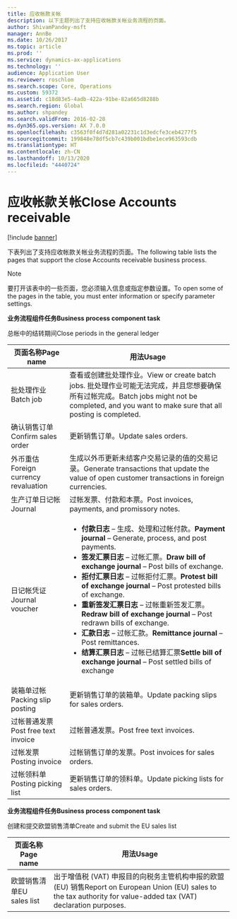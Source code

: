 ```yaml
---
title: 应收帐款关帐
description: 以下主题列出了支持应收帐款关帐业务流程的页面。
author: ShivamPandey-msft
manager: AnnBe
ms.date: 10/26/2017
ms.topic: article
ms.prod: ''
ms.service: dynamics-ax-applications
ms.technology: ''
audience: Application User
ms.reviewer: roschlom
ms.search.scope: Core, Operations
ms.custom: 59372
ms.assetid: c18d83e5-4adb-422a-91be-82a665d8288b
ms.search.region: Global
ms.author: shpandey
ms.search.validFrom: 2016-02-28
ms.dyn365.ops.version: AX 7.0.0
ms.openlocfilehash: c3563f0f4d7d281a02231c1d3edcfe3ceb4277f5
ms.sourcegitcommit: 199848e78df5cb7c439b001bdbe1ece963593cdb
ms.translationtype: HT
ms.contentlocale: zh-CN
ms.lasthandoff: 10/13/2020
ms.locfileid: "4440724"
---
```

# <a name="close-accounts-receivable"></a><span data-ttu-id="7c0f7-103">应收帐款关帐</span><span class="sxs-lookup"><span data-stu-id="7c0f7-103">Close Accounts receivable</span></span>

[!include [banner](../includes/banner.md)]

<span data-ttu-id="7c0f7-104">下表列出了支持应收帐款关帐业务流程的页面。</span><span class="sxs-lookup"><span data-stu-id="7c0f7-104">The following table lists the pages that support the close Accounts receivable business process.</span></span>

> [!NOTE] 
> <span data-ttu-id="7c0f7-105">要打开该表中的一些页面，您必须输入信息或指定参数设置。</span><span class="sxs-lookup"><span data-stu-id="7c0f7-105">To open some of the pages in the table, you must enter information or specify parameter settings.</span></span>

<span data-ttu-id="7c0f7-106">**业务流程组件任务**</span><span class="sxs-lookup"><span data-stu-id="7c0f7-106">**Business process component task**</span></span>                   

<span data-ttu-id="7c0f7-107">总帐中的结转期间</span><span class="sxs-lookup"><span data-stu-id="7c0f7-107">Close periods in the general ledger</span></span>

| <span data-ttu-id="7c0f7-108">页面名称</span><span class="sxs-lookup"><span data-stu-id="7c0f7-108">Page name</span></span>                            | <span data-ttu-id="7c0f7-109">用法</span><span class="sxs-lookup"><span data-stu-id="7c0f7-109">Usage</span></span>                                                                                      |
|--------------------------------------|--------------------------------------------------------------------------------------------|
|<span data-ttu-id="7c0f7-110">批处理作业</span><span class="sxs-lookup"><span data-stu-id="7c0f7-110">Batch job</span></span>                             | <span data-ttu-id="7c0f7-111">查看或创建批处理作业。</span><span class="sxs-lookup"><span data-stu-id="7c0f7-111">View or create batch jobs.</span></span> <span data-ttu-id="7c0f7-112">批处理作业可能无法完成，并且您想要确保所有过帐完成。</span><span class="sxs-lookup"><span data-stu-id="7c0f7-112">Batch jobs might not be completed, and you want to make sure that all posting is completed.</span></span>                                                                                                               |
|<span data-ttu-id="7c0f7-113">确认销售订单</span><span class="sxs-lookup"><span data-stu-id="7c0f7-113">Confirm sales order</span></span>                   | <span data-ttu-id="7c0f7-114">更新销售订单。</span><span class="sxs-lookup"><span data-stu-id="7c0f7-114">Update sales orders.</span></span>                                                                       |
|<span data-ttu-id="7c0f7-115">外币重估</span><span class="sxs-lookup"><span data-stu-id="7c0f7-115">Foreign currency revaluation</span></span>          | <span data-ttu-id="7c0f7-116">生成以外币更新未结客户交易记录的值的交易记录。</span><span class="sxs-lookup"><span data-stu-id="7c0f7-116">Generate transactions that update the value of open customer transactions in foreign currencies.</span></span>                                                                                                                         |
| <span data-ttu-id="7c0f7-117">生产订单日记帐</span><span class="sxs-lookup"><span data-stu-id="7c0f7-117">Journal</span></span>                              | <span data-ttu-id="7c0f7-118">过帐发票、付款和本票。</span><span class="sxs-lookup"><span data-stu-id="7c0f7-118">Post invoices, payments, and promissory notes.</span></span>                                             |
| <span data-ttu-id="7c0f7-119">日记帐凭证</span><span class="sxs-lookup"><span data-stu-id="7c0f7-119">Journal voucher</span></span>                      |<ul><li><span data-ttu-id="7c0f7-120">**付款日志** – 生成、处理和过帐付款。</span><span class="sxs-lookup"><span data-stu-id="7c0f7-120">**Payment journal** – Generate, process, and post payments.</span></span></li><li><span data-ttu-id="7c0f7-121">**签发汇票日志** – 过帐汇票。</span><span class="sxs-lookup"><span data-stu-id="7c0f7-121">**Draw bill of exchange journal** – Post bills of exchange.</span></span></li><li><span data-ttu-id="7c0f7-122">**拒付汇票日志** – 过帐拒付汇票。</span><span class="sxs-lookup"><span data-stu-id="7c0f7-122">**Protest bill of exchange journal** – Post protested bills of exchange.</span></span></li><li><span data-ttu-id="7c0f7-123">**重新签发汇票日志** – 过帐重新签发汇票。</span><span class="sxs-lookup"><span data-stu-id="7c0f7-123">**Redraw bill of exchange journal** – Post redrawn bills of exchange.</span></span></li><li><span data-ttu-id="7c0f7-124">**汇款日志** – 过帐汇款。</span><span class="sxs-lookup"><span data-stu-id="7c0f7-124">**Remittance journal** – Post remittances.</span></span></li><li><span data-ttu-id="7c0f7-125">**结算汇票日志** – 过帐已结算汇票</span><span class="sxs-lookup"><span data-stu-id="7c0f7-125">**Settle bill of exchange journal** – Post settled bills of exchange</span></span></li></ul>                   |
| <span data-ttu-id="7c0f7-126">装箱单过帐</span><span class="sxs-lookup"><span data-stu-id="7c0f7-126">Packing slip posting</span></span>                 | <span data-ttu-id="7c0f7-127">更新销售订单的装箱单。</span><span class="sxs-lookup"><span data-stu-id="7c0f7-127">Update packing slips for sales orders.</span></span>                                                     |
| <span data-ttu-id="7c0f7-128">过帐普通发票</span><span class="sxs-lookup"><span data-stu-id="7c0f7-128">Post free text invoice</span></span>               | <span data-ttu-id="7c0f7-129">过帐普通发票。</span><span class="sxs-lookup"><span data-stu-id="7c0f7-129">Post free text invoices.</span></span>                                                                   |
| <span data-ttu-id="7c0f7-130">过帐发票</span><span class="sxs-lookup"><span data-stu-id="7c0f7-130">Posting invoice</span></span>                      | <span data-ttu-id="7c0f7-131">过帐销售订单的发票。</span><span class="sxs-lookup"><span data-stu-id="7c0f7-131">Post invoices for sales orders.</span></span>                                                            |
| <span data-ttu-id="7c0f7-132">过帐领料单</span><span class="sxs-lookup"><span data-stu-id="7c0f7-132">Posting picking list</span></span>                 |<span data-ttu-id="7c0f7-133">更新销售订单的领料单。</span><span class="sxs-lookup"><span data-stu-id="7c0f7-133">Update picking lists for sales orders.</span></span>                                                      |

<span data-ttu-id="7c0f7-134">**业务流程组件任务**</span><span class="sxs-lookup"><span data-stu-id="7c0f7-134">**Business process component task**</span></span>   

<span data-ttu-id="7c0f7-135">创建和提交欧盟销售清单</span><span class="sxs-lookup"><span data-stu-id="7c0f7-135">Create and submit the EU sales list</span></span>

| <span data-ttu-id="7c0f7-136">页面名称</span><span class="sxs-lookup"><span data-stu-id="7c0f7-136">Page name</span></span>                            | <span data-ttu-id="7c0f7-137">用法</span><span class="sxs-lookup"><span data-stu-id="7c0f7-137">Usage</span></span>                                                                                      |
|--------------------------------------|--------------------------------------------------------------------------------------------|
|<span data-ttu-id="7c0f7-138">欧盟销售清单</span><span class="sxs-lookup"><span data-stu-id="7c0f7-138">EU sales list</span></span>                         | <span data-ttu-id="7c0f7-139">出于增值税 (VAT) 申报目的向税务主管机构申报的欧盟 (EU) 销售</span><span class="sxs-lookup"><span data-stu-id="7c0f7-139">Report on European Union (EU) sales to the tax authority for value-added tax (VAT) declaration purposes.</span></span>                                                                                                                           |






